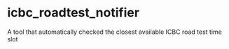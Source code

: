 # icbc_roadtest_notifier
A tool that automatically checked the closest available ICBC road test time slot
